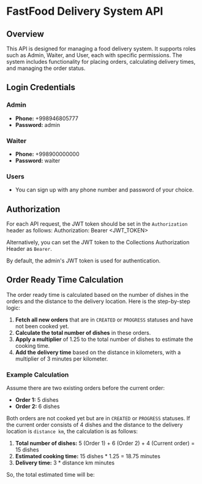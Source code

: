 # FastFood Delivery System API

## Overview
This API is designed for managing a food delivery system. It supports roles such as Admin, Waiter, and User, each with specific permissions. The system includes functionality for placing orders, calculating delivery times, and managing the order status.

## Login Credentials

### Admin
- **Phone:** +998946805777
- **Password:** admin

### Waiter
- **Phone:** +998900000000
- **Password:** waiter

### Users
- You can sign up with any phone number and password of your choice.

## Authorization

For each API request, the JWT token should be set in the `Authorization` header as follows:
Authorization: Bearer <JWT_TOKEN>


Alternatively, you can set the JWT token to the Collections Authorization Header as `Bearer`.

By default, the admin's JWT token is used for authentication.

## Order Ready Time Calculation

The order ready time is calculated based on the number of dishes in the orders and the distance to the delivery location. Here is the step-by-step logic:

1. **Fetch all new orders** that are in `CREATED` or `PROGRESS` statuses and have not been cooked yet.
2. **Calculate the total number of dishes** in these orders.
3. **Apply a multiplier** of 1.25 to the total number of dishes to estimate the cooking time.
4. **Add the delivery time** based on the distance in kilometers, with a multiplier of 3 minutes per kilometer.

### Example Calculation

Assume there are two existing orders before the current order:

- **Order 1:** 5 dishes
- **Order 2:** 6 dishes

Both orders are not cooked yet but are in `CREATED` or `PROGRESS` statuses. If the current order consists of 4 dishes and the distance to the delivery location is `distance km`, the calculation is as follows:

1. **Total number of dishes:** 5 (Order 1) + 6 (Order 2) + 4 (Current order) = 15 dishes
2. **Estimated cooking time:** 15 dishes * 1.25 = 18.75 minutes
3. **Delivery time:** 3 * distance km minutes

So, the total estimated time will be:


